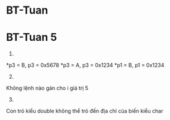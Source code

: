 # BT-Tuan

# BT-Tuan 5
1.
*p3 = B, p3 = 0x5678
*p3 = A, p3 = 0x1234
*p1 = B, p1 = 0x1234

2.
Không lệnh nào gán cho i giá trị 5

3.
Con trỏ kiểu double không thể trỏ đến 
địa chỉ của biến kiểu char
